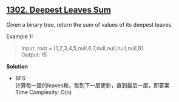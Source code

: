 ## [1302. Deepest Leaves Sum](https://leetcode.com/problems/deepest-leaves-sum/)  
Given a binary tree, return the sum of values of its deepest leaves.  

Example 1: 
>Input: root = [1,2,3,4,5,null,6,7,null,null,null,null,8]  
 Output: 15  
 
**Solution** 
* BFS  
    计算每一层的leaves和，每到下一层更新，直到最后一层，即答案  
    Time Complexity: O(n)